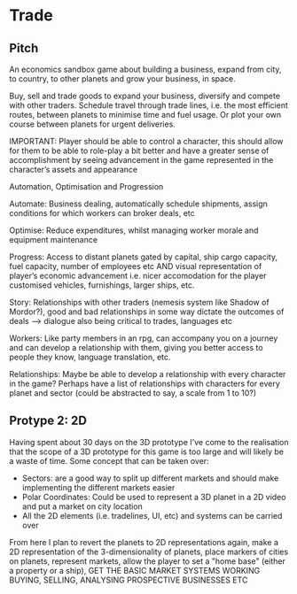 # Trade
## Pitch
An economics sandbox game about building a business, expand from city, to country, to other planets and grow your business, in space.

Buy, sell and trade goods to expand your business, diversify and compete with other traders. Schedule travel through trade lines, i.e. the most efficient routes, between planets to minimise time and fuel usage. Or plot your own course between planets for urgent deliveries. 
 
 IMPORTANT: Player should be able to control a character, this should allow for them to be able to role-play a bit better and have a greater sense of accomplishment by seeing advancement in the game represented in the character’s assets and appearance

Automation, Optimisation and Progression

Automate: Business dealing, automatically schedule shipments, assign conditions for which workers can broker deals, etc

Optimise: Reduce expenditures, whilst managing worker morale and equipment maintenance

Progress: Access to distant planets gated by capital, ship cargo capacity, fuel capacity, number of employees etc AND visual representation of player’s economic advancement i.e. nicer accomodation for the player customised vehicles, furnishings, larger ships, etc. 

Story: Relationships with other traders (nemesis system like Shadow of Mordor?), good and bad relationships in some way dictate the outcomes of deals —> dialogue also being critical to trades, languages etc

Workers: Like party members in an rpg, can accompany you on a journey and can develop a relationship with them, giving you better access to people they know, language translation, etc.

Relationships: Maybe be able to develop a relationship with every character in the game? Perhaps have a list of relationships with characters for every planet and sector (could be abstracted to say, a scale from 1 to 10?)

## Protype 2: 2D

Having spent about 30 days on the 3D prototype I've come to the realisation that the scope of a 3D prototype for this game is too large and will likely be a waste of time. Some concept that can be taken over:

* Sectors: are a good way to split up different markets and should make implementing the different markets easier
* Polar Coordinates: Could be used to represent a 3D planet in a 2D video and put a market on city location
* All the 2D elements (i.e. tradelines, UI, etc) and systems can be carried over

From here I plan to revert the planets to 2D representations again, make a 2D representation of the 3-dimensionality of planets, place markers of cities on planets, represent markets, allow the player to set a "home base" (either a property or a ship), 
GET THE BASIC MARKET SYSTEMS WORKING BUYING, SELLING, ANALYSING PROSPECTIVE BUSINESSES ETC



